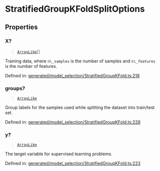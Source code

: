 # StratifiedGroupKFoldSplitOptions

## Properties

### X?

> [`ArrayLike`](../types/ArrayLike.md)[]

Training data, where `n\_samples` is the number of samples and `n\_features` is the number of features.

Defined in:  [generated/model\_selection/StratifiedGroupKFold.ts:218](https://github.com/transitive-bullshit/scikit-learn-ts/blob/92ab806/packages/sklearn/src/generated/model_selection/StratifiedGroupKFold.ts#L218)

### groups?

> [`ArrayLike`](../types/ArrayLike.md)

Group labels for the samples used while splitting the dataset into train/test set.

Defined in:  [generated/model\_selection/StratifiedGroupKFold.ts:228](https://github.com/transitive-bullshit/scikit-learn-ts/blob/92ab806/packages/sklearn/src/generated/model_selection/StratifiedGroupKFold.ts#L228)

### y?

> [`ArrayLike`](../types/ArrayLike.md)

The target variable for supervised learning problems.

Defined in:  [generated/model\_selection/StratifiedGroupKFold.ts:223](https://github.com/transitive-bullshit/scikit-learn-ts/blob/92ab806/packages/sklearn/src/generated/model_selection/StratifiedGroupKFold.ts#L223)
